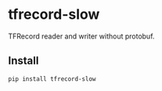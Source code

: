 # tfrecord-slow

TFRecord reader and writer without protobuf.

## Install

```shell
pip install tfrecord-slow
```

